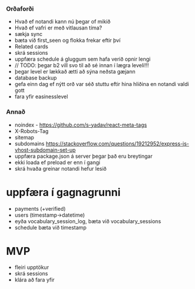 ### Orðaforði

- Hvað ef notandi kann nú þegar of mikið
- Hvað ef vafri er með vitlausan tíma?
- sækja sync
- bæta við first_seen og flokka frekar eftir því
- Related cards
- skrá sessions
- uppfæra schedule á gluggum sem hafa verið opnir lengi
- // TODO: þegar b2 vill svo til að sé innan í lægra leveli!!!
- þegar level er lækkað ætti að sýna neðsta gæjann
- database backup
- gefa einn dag ef nýtt orð var séð stuttu eftir hina hliðina en notandi valdi gott
- fara yfir easinesslevel

### Annað

- noindex - https://github.com/s-yadav/react-meta-tags
- X-Robots-Tag
- sitemap
- subdomains https://stackoverflow.com/questions/19212952/express-js-vhost-subdomain-set-up
- uppfæra package.json á server þegar það eru breytingar
- ekki loada ef preload er enn í gangi
- skrá hvaða greinar notandi hefur lesið

# uppfæra í gagnagrunni

- payments (+verified)
- users (timestamp->datetime)
- eyða vocabulary_session_log, bæta við vocabulary_sessions
- schedule bæta við timestamp

# MVP

- fleiri upptökur
- skrá sessions
- klára að fara yfir

